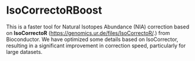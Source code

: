 # IsoCorrectoRBoost
This is a faster tool for Natural Isotopes Abundance (NIA) correction based on **IsoCorrectoR** (https://genomics.ur.de/files/IsoCorrectoR/.) from Bioconductor. We have optimized some details based on IsoCorrector, resulting in a significant improvement in correction speed, particularly for large datasets.
